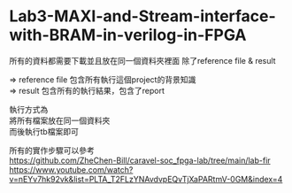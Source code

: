 # Lab3-MAXI-and-Stream-interface-with-BRAM-in-verilog-in-FPGA  

所有的資料都需要下載並且放在同一個資料夾裡面
除了reference file  &  result  

=> reference file 包含所有執行這個project的背景知識  
=> result 包含所有的執行結果，包含了report  

執行方式為  
將所有檔案放在同一個資料夾  
而後執行tb檔案即可  

所有的實作步驟可以參考  
https://github.com/ZheChen-Bill/caravel-soc_fpga-lab/tree/main/lab-fir  
https://www.youtube.com/watch?v=nEYv7hk92vk&list=PLTA_T2FLzYNAvdvpEQvTjXaPARtmV-0GM&index=4
